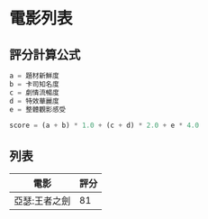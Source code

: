 # 電影列表

## 評分計算公式

```python
a = 題材新鮮度
b = 卡司知名度
c = 劇情流暢度
d = 特效華麗度
e = 整體觀影感受

score = (a + b) * 1.0 + (c + d) * 2.0 + e * 4.0
```

## 列表

| 電影 | 評分 |
| --- | --- |
| 亞瑟:王者之劍 | 81 |

